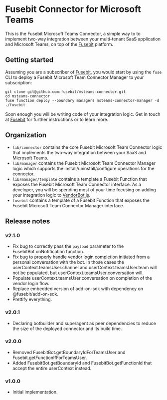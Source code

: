 # Fusebit Connector for Microsoft Teams

This is the Fusebit Microsoft Teams Connector, a simple way to to implement two-way integration between your multi-tenant SaaS application and Microsoft Teams, on top of the [Fusebit](https://fusebit.io) platform.

## Getting started

Assuming you are a subscriber of [Fusebit](https://fusebit.io), you would start by using the `fuse` CLI to deploy a Fusebit Microsoft Team Connector Manager to your subscription:

```
git clone git@github.com:fusebit/msteams-connector.git
cd msteams-connector
fuse function deploy --boundary managers msteams-connector-manager -d ./fusebit
```

Soon enough you will be writing code of your integration logic. Get in touch at [Fusebit](https://fusebit.io) for further instructions or to learn more.

## Organization

-   `lib/connector` contains the core Fusebit Microsoft Team Connector logic that implements the two-way integration between your SaaS and Microsoft Teams.
-   `lib/manager` contains the Fusebit Microsoft Team Connector Manager logic which supports the install/uninstall/configure operations for the connector.
-   `lib/manager/template` contains a template a Fusebit Function that exposes the Fusebit Microsoft Team Connector interface. As a developer, you will be spending most of your time focusing on adding your integration logic to [VendorBot.js](https://github.com/fusebit/msteams-connector/blob/main/lib/manager/template/VendorBot.js).
-   `fusebit` contains a template of a Fusebit Function that exposes the Fusebit Microsoft Team Connector Manager interface.

## Release notes

### v2.1.0

-   Fix bug to correctly pass the `payload` parameter to the FusebitBot.onNotification function.
-   Fix bug to properly handle vendor login completion initiated from a personal conversation with the bot. In those cases the userContext.teamsUser.channel and userContext.teamsUser.team will not be populated, but userContext.teamsUser.conversation will.
-   Populate userContext.teamsUser.conversation on completion of the vendor login flow.
-   Replace embedded version of add-on-sdk with dependency on @fusebit/add-on-sdk.
-   Prettify everything.

### v2.0.1

-   Declaring botbuilder and superagent as peer dependencies to reduce the size of the deployed connector and its build time.

### v2.0.0

-   Removed FusebitBot.getBoundaryIdForTeamsUser and Fusebit.getFunctionIfForTeamsUser.
-   Added FusebitBot.getBoundaryId and FusebitBot.getFunctionId that accept the entire userContext instead.

### v1.0.0

-   Initial implementation.
